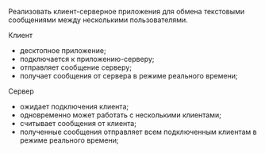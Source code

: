 Реализовать клиент-серверное приложения для обмена текстовыми сообщениями между несколькими пользователями.

Клиент
- десктопное приложение;
- подключается к приложению-серверу;
- отправляет сообщение серверу;
- получает сообщения от сервера в режиме реального времени;

Сервер
- ожидает подключения клиента;
- одновременно может работать с несколькими клиентами;
- считывает сообщения от клиента;
- полученные сообщения отправляет всем подключенным клиентам в режиме реального времени;
